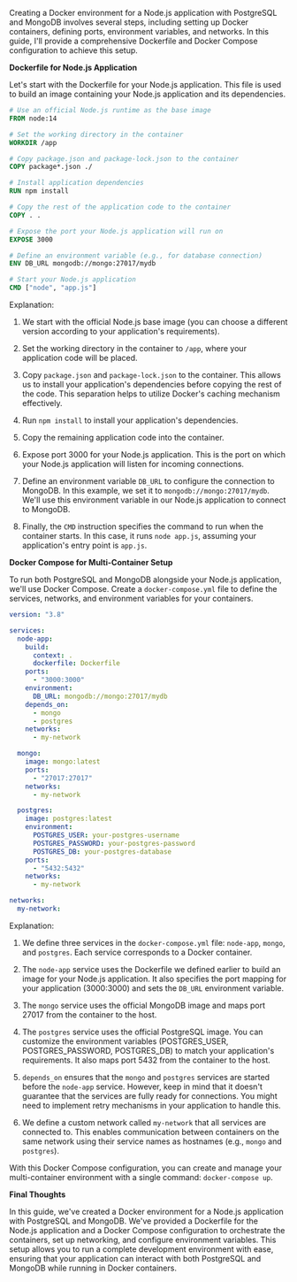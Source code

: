 Creating a Docker environment for a Node.js application with PostgreSQL and MongoDB involves several steps, including setting up Docker containers, defining ports, environment variables, and networks. In this guide, I'll provide a comprehensive Dockerfile and Docker Compose configuration to achieve this setup.

**Dockerfile for Node.js Application**

Let's start with the Dockerfile for your Node.js application. This file is used to build an image containing your Node.js application and its dependencies.

```Dockerfile
# Use an official Node.js runtime as the base image
FROM node:14

# Set the working directory in the container
WORKDIR /app

# Copy package.json and package-lock.json to the container
COPY package*.json ./

# Install application dependencies
RUN npm install

# Copy the rest of the application code to the container
COPY . .

# Expose the port your Node.js application will run on
EXPOSE 3000

# Define an environment variable (e.g., for database connection)
ENV DB_URL mongodb://mongo:27017/mydb

# Start your Node.js application
CMD ["node", "app.js"]
```

Explanation:

1. We start with the official Node.js base image (you can choose a different version according to your application's requirements).

2. Set the working directory in the container to `/app`, where your application code will be placed.

3. Copy `package.json` and `package-lock.json` to the container. This allows us to install your application's dependencies before copying the rest of the code. This separation helps to utilize Docker's caching mechanism effectively.

4. Run `npm install` to install your application's dependencies.

5. Copy the remaining application code into the container.

6. Expose port 3000 for your Node.js application. This is the port on which your Node.js application will listen for incoming connections.

7. Define an environment variable `DB_URL` to configure the connection to MongoDB. In this example, we set it to `mongodb://mongo:27017/mydb`. We'll use this environment variable in our Node.js application to connect to MongoDB.

8. Finally, the `CMD` instruction specifies the command to run when the container starts. In this case, it runs `node app.js`, assuming your application's entry point is `app.js`.

**Docker Compose for Multi-Container Setup**

To run both PostgreSQL and MongoDB alongside your Node.js application, we'll use Docker Compose. Create a `docker-compose.yml` file to define the services, networks, and environment variables for your containers.

```yaml
version: "3.8"

services:
  node-app:
    build:
      context: .
      dockerfile: Dockerfile
    ports:
      - "3000:3000"
    environment:
      DB_URL: mongodb://mongo:27017/mydb
    depends_on:
      - mongo
      - postgres
    networks:
      - my-network

  mongo:
    image: mongo:latest
    ports:
      - "27017:27017"
    networks:
      - my-network

  postgres:
    image: postgres:latest
    environment:
      POSTGRES_USER: your-postgres-username
      POSTGRES_PASSWORD: your-postgres-password
      POSTGRES_DB: your-postgres-database
    ports:
      - "5432:5432"
    networks:
      - my-network

networks:
  my-network:
```

Explanation:

1. We define three services in the `docker-compose.yml` file: `node-app`, `mongo`, and `postgres`. Each service corresponds to a Docker container.

2. The `node-app` service uses the Dockerfile we defined earlier to build an image for your Node.js application. It also specifies the port mapping for your application (3000:3000) and sets the `DB_URL` environment variable.

3. The `mongo` service uses the official MongoDB image and maps port 27017 from the container to the host.

4. The `postgres` service uses the official PostgreSQL image. You can customize the environment variables (POSTGRES_USER, POSTGRES_PASSWORD, POSTGRES_DB) to match your application's requirements. It also maps port 5432 from the container to the host.

5. `depends_on` ensures that the `mongo` and `postgres` services are started before the `node-app` service. However, keep in mind that it doesn't guarantee that the services are fully ready for connections. You might need to implement retry mechanisms in your application to handle this.

6. We define a custom network called `my-network` that all services are connected to. This enables communication between containers on the same network using their service names as hostnames (e.g., `mongo` and `postgres`).

With this Docker Compose configuration, you can create and manage your multi-container environment with a single command: `docker-compose up`.

**Final Thoughts**

In this guide, we've created a Docker environment for a Node.js application with PostgreSQL and MongoDB. We've provided a Dockerfile for the Node.js application and a Docker Compose configuration to orchestrate the containers, set up networking, and configure environment variables. This setup allows you to run a complete development environment with ease, ensuring that your application can interact with both PostgreSQL and MongoDB while running in Docker containers.
